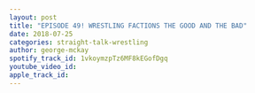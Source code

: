```yaml
---
layout: post
title: "EPISODE 49! WRESTLING FACTIONS THE GOOD AND THE BAD"
date: 2018-07-25
categories: straight-talk-wrestling
author: george-mckay
spotify_track_id: 1vkoymzpTz6MF8kEGofDgq
youtube_video_id: 
apple_track_id: 
---
```

